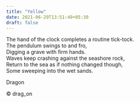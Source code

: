 ```yaml
---
title: "Yellow"
date: 2021-06-29T13:51:49+05:30
draft: false
---
```


The hand of the clock completes a routine tick-tock.  
The pendulum swings to and fro,  
Digging a grave with firm hands.  
Waves keep crashing against the seashore rock,  
Return to the sea as if nothing changed though,  
Some sweeping into the wet sands.  

Dragon

© drag_on